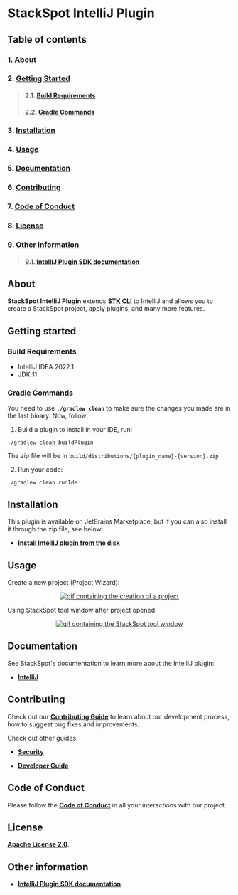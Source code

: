 # StackSpot IntelliJ Plugin

## **Table of contents**

### 1. [**About**](#about)
### 2. [**Getting Started**](#getting-started)
>#### 2.1. [**Build Requirements**](#build-requirements)
>#### 2.2. [**Gradle Commands**](#gradle-commands)
### 3. [**Installation**](#installation)
### 4. [**Usage**](#usage)
### 5. [**Documentation**](#documentation)
### 6. [**Contributing**](#contributing)
### 7. [**Code of Conduct**](#code-of-conduct)
### 8. [**License**](#license)
### 9. [**Other Information**](#other-information)
>#### 9.1. [**IntelliJ Plugin SDK documentation**](#intellij-plugin-sdk-documentation)

## **About**

**StackSpot IntelliJ Plugin** extends [**STK CLI**](https://docs.stackspot.com.br/docs/stk-cli/) to IntelliJ and allows you to create a StackSpot project, apply plugins, and many more features.

## **Getting started**

### **Build Requirements**

- IntelliJ IDEA 2022.1
- JDK 11

### **Gradle Commands**

You need to use **`./gradlew clean`** to make sure the changes you made are in the last binary. Now, follow:

1. Build a plugin to install in your IDE, run:

```
./gradlew clean buildPlugin
```

The zip file will be in `build/distributions/{plugin_name}-{version}.zip`

2. Run your code:

```
./gradlew clean runIde
```

## **Installation**

This plugin is available on JetBrains Marketplace, but if you can also install it through the zip file, see below:
- [**Install IntelliJ plugin from the disk**](https://www.jetbrains.com/help/idea/managing-plugins.html#install_plugin_from_disk)

## **Usage**

Create a new project (Project Wizard):

<p align="center">
  <a href="https://gifyu.com/image/STIbO"><img src="https://s4.gifyu.com/images/create-project-project-wizard.gif" alt="gif containing the creation of a project" border="0" /></a>
</p>

Using StackSpot tool window after project opened:

<p align="center">
  <a href="https://gifyu.com/image/STIzK"><img src="https://s4.gifyu.com/images/overview-ide.gif" alt="gif containing the StackSpot tool window" border="0" /></a>
</p>

## **Documentation**

See StackSpot's documentation to learn more about the IntelliJ plugin:
- [**IntelliJ**](https://docs.stackspot.com.br/docs/extensions-for-ide/intellij/)

## **Contributing**

Check out our [**Contributing Guide**](https://github.com/stack-spot/stackspot-intellij-extension/blob/main/CONTRIBUTING.md) to learn about our development process, how to suggest bug fixes and improvements.

Check out other guides:

- [**Security**](https://github.com/stack-spot/stackspot-intellij-extension/blob/main/SECURITY.md)

- [**Developer Guide**](https://github.com/stack-spot/stackspot-intellij-extension/blob/main/DEVELOPER_GUIDE.md)

## **Code of Conduct**
Please follow the [**Code of Conduct**](https://github.com/stack-spot/stackspot-intellij-extension/blob/main/CODE_OF_CONDUCT.md) in all your interactions with our project.

## **License**
[**Apache License 2.0**](https://github.com/stack-spot/stackspot-intellij-extension/blob/main/LICENSE).

## **Other information**

- [**IntelliJ Plugin SDK documentation**](https://plugins.jetbrains.com/docs/intellij/welcome.html)
